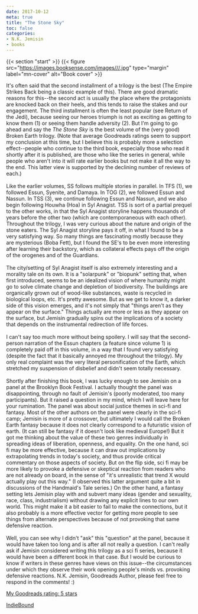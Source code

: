 ```yaml
---
date: 2017-10-12
meta: true
title: "The Stone Sky"
toc: false
categories:
- N.K. Jemisin
- books
---
```


{{< section "start" >}}
{{< figure src="https://images.booksense.com/images///.jpg" type="margin" label="mn-cover" alt="Book cover" >}}

It's often said that the second installment of a trilogy is the best (The Empire Strikes Back being a classic example of this). There are good dramatic reasons for this--the second act is usually the place where the protagonists are knocked back on their heels, and this tends to raise the stakes and our engagement. The third installment is often the least popular (see Return of the Jedi), because seeing our heroes triumph is not as exciting as getting to know them (1) or seeing them handle adversity (2). But I'm going to go ahead and say the _The Stone Sky_ is the best volume of the (very good) Broken Earth trilogy. (Note that average Goodreads ratings seem to support my conclusion at this time, but I believe this is probably more a selection effect--people who continue to the third book, especially those who read it shortly after it is published, are those who like the series in general, while people who aren't into it will rate earlier books but not make it all the way to the end. This latter view is supported by the declining number of reviews of each.)<br /><br />Like the earlier volumes, SS follows multiple stories in parallel. In TFS (1), we followed Essun, Syenite, and Damaya. In TOG (2), we followed Essun and Nassun. In TSS (3), we continue following Essun and Nassun, and we also begin following Houwha (Hoa) in Syl Anagist. TSS is sort of a partial prequel to the other works, in that the Syl Anagist storyline happens thousands of years before the other two (which are contemporaneous with each other). Throughout the trilogy, I was very curious about the nature and origin of the stone eaters. The Syl Anagist storyline pays it off, in what I found to be a very satisfying way. So many things are fascinating mostly because they are mysterious (Boba Fett), but I found the SE's to be even more interesting after learning their backstory, which as collateral effects pays off the origin of the orogenes and of the Guardians.<br /><br />The city/setting of Syl Anagist itself is also extremely interesting and a morality tale on its own. It is a "solarpunk" or "biopunk" setting that, when first introduced, seems to be an idealized vision of where humanity might go to solve climate change and depletion of biodiversity. The buildings are organically grown out of wood-like substances, waste is recycled in biological loops, etc. It's pretty awesome. But as we get to know it, a darker side of this vision emerges, and it's not simply that "things aren't as they appear on the surface." Things actually are more or less as they appear on the surface, but Jemisin gradually spins out the implications of a society that depends on the instrumental redirection of life forces.<br /><br />I can't say too much more without being spoilery. I will say that the second-person narration of the Essun chapters (a feature since volume 1) is completely paid off in this volume, in a way that I found very satisfying (despite the fact that it basically annoyed me throughout the trilogy). My only real complaint was the very literal personification of the Earth, which stretched my suspension of disbelief and didn't seem totally necessary.<br /><br />Shortly after finishing this book, I was lucky enough to see Jemisin on a panel at the Brooklyn Book Festival. I actually thought the panel was disappointing, through no fault of Jemisin's (poorly moderated, too many participants). But it raised a question in my mind, which I will leave here for your rumination. The panel was about social justice themes in sci-fi and fantasy. Most of the other authors on the panel were clearly in the sci-fi camp; Jemisin is more of a crossover, but ultimately I would call the Broken Earth fantasy because it does not clearly correspond to a futuristic vision of earth. (It can still be fantasy if it doesn't look like medieval Europe!) But it got me thinking about the value of these two genres individually in spreading ideas of liberation, openness, and equality. On the one hand, sci fi may be more effective, because it can draw out implications by extrapolating trends in today's society, and thus provide critical commentary on those aspects of society. But on the flip side, sci fi may be more likely to provoke a defensive or skeptical reaction from readers who are not already on board, in the sense of "it's unrealistic that trend X would actually play out this way." (I observed this latter argument quite a bit in discussions of the Handmaid's Tale series.) On the other hand, a fantasy setting lets Jemisin play with and subvert many ideas (gender and sexuality, race, class, industrialism) without drawing any explicit lines to our own world. This might make it a bit easier to fail to make the connections, but it also probably is a more effective vector for getting more people to see things from alternate perspectives because of not provoking that same defensive reaction.<br /><br />Well, you can see why I didn't "ask" this "question" at the panel, because it would have taken too long and is after all not really a question. I can't really ask if Jemisin considered writing this trilogy as a sci fi series, because it would have been a different book in that case. But I would be curious to know if writers in these genres have views on this issue--the circumstances under which they observe their work opening people's minds vs. provoking defensive reactions. N.K. Jemisin, Goodreads Author, please feel free to respond in the comments! :)

[My Goodreads rating: 5 stars](https://www.goodreads.com/review/show/2104858278)  

[IndieBound](https://www.indiebound.org/book/)
